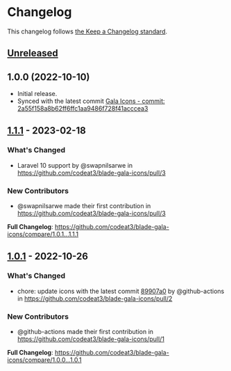 # Changelog

This changelog follows [the Keep a Changelog standard](https://keepachangelog.com).

## [Unreleased](https://github.com/codeat3/blade-gala-icons/compare/1.1.1...HEAD)

## 1.0.0 (2022-10-10)

- Initial release.
- Synced with the latest commit [Gala Icons - commit: 2a55f158a8b62ff6ffc1aa9486f728f41acccea3](https://github.com/sisyphusion/gala-icons/commit/2a55f158a8b62ff6ffc1aa9486f728f41acccea3)

## [1.1.1](https://github.com/codeat3/blade-gala-icons/compare/1.0.1...1.1.1) - 2023-02-18

### What's Changed

- Laravel 10 support by @swapnilsarwe in https://github.com/codeat3/blade-gala-icons/pull/3

### New Contributors

- @swapnilsarwe made their first contribution in https://github.com/codeat3/blade-gala-icons/pull/3

**Full Changelog**: https://github.com/codeat3/blade-gala-icons/compare/1.0.1...1.1.1

## [1.0.1](https://github.com/codeat3/blade-gala-icons/compare/1.2.0...1.0.1) - 2022-10-26

### What's Changed

- chore: update icons with the latest commit [89907a0](https://github.com/sisyphusion/gala-icons/commit/89907a020c3a53df8f59fbdb8c60d90c9827df12) by @github-actions in https://github.com/codeat3/blade-gala-icons/pull/2

### New Contributors

- @github-actions made their first contribution in https://github.com/codeat3/blade-gala-icons/pull/1

**Full Changelog**: https://github.com/codeat3/blade-gala-icons/compare/1.0.0...1.0.1
